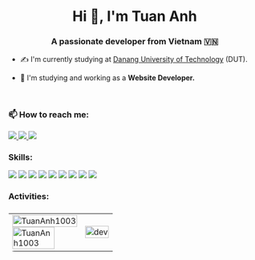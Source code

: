 <h1 align="center">Hi 👋, I'm Tuan Anh</h1>
<p align="center">
  <h3 align="center">A passionate developer from Vietnam 🇻🇳 </h3>
</p>


- ✍ I'm currently studying at [Danang University of Technology](https://dut.udn.vn/) (DUT).

- 🌱 I'm studying and working as a **Website Developer.**

<br />

### 📫 How to reach me:

<p>
  <a href="https://www.facebook.com/buituananh.bta.99" alt="Facebook">
    <img src="https://img.icons8.com/fluent/35/000000/facebook-new.png" target="_blank" />
  </a> 
  <a href="https://github.com/TuanAnh1003" alt="Github">
    <img src="https://img.icons8.com/fluent/35/000000/github.png"/>
  </a> 
  <a href="mailto:anhaanh2003@gmail.com" alt="Email">
    <img src="https://img.icons8.com/color/35/null/gmail--v1.png"/>
  </a>
</p>

### Skills:
<p> 
  <img src="https://img.icons8.com/color/35/null/html-5--v1.png"/>
  <img src="https://img.icons8.com/color/35/null/css3.png"/>
  <img src="https://img.icons8.com/fluency/35/null/javascript.png"/>
  <img src="https://img.icons8.com/color/35/null/vue-js.png"/>
  <img src="https://img.icons8.com/color/35/null/nuxt-jc.png"/>
  <img src="https://img.icons8.com/fluency/30/null/c-sharp-logo.png"/>
  <img src="https://img.icons8.com/color/30/null/net-framework.png"/>
  <img src="https://img.icons8.com/color/35/000000/microsoft-sql-server.png"/>
  <img src="https://img.icons8.com/color/35/000000/git.png"/>
</p>

### Activities:

<table style="width:100%;border-radius:12px;display:flex;justify-content:space-between;flex-wrap:wrap;">
  <tr style="width:calc(65%);">
    <td>
      <img src="https://github-readme-stats.vercel.app/api/top-langs/?username=TuanAnh1003&bg_color=FFFFFF00&text_color=179fa3&layout=compact&hide=CSS&langs_count=10" alt="TuanAnh1003" width="100%"/>
  </div>
  <div style="width:calc(65%);">
      <img src="https://github-readme-stats.vercel.app/api?username=TuanAnh1003&show_icons=true&theme=radical&bg_color=FFFFFF00&text_color=179fa3&show_icons=true&count_private=true&include_all_commits=true" alt="TuanAnh1003" width="100%">
    </td>
    <td style="width:calc(50% - 12px);">
      <p align="center"> 
        <img src="https://cdn.dribbble.com/users/1059583/screenshots/4171367/coding-freak.gif" alt="dev" width="100%"/>
      </p>
    </td>
  </tr>
</table>


